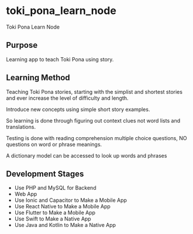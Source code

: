 # toki_pona_learn_node

Toki Pona Learn Node

## Purpose

Learning app to teach Toki Pona using story.

## Learning Method

Teaching Toki Pona stories, starting with the simplist and shortest stories and ever increase the level of difficulty and length.

Introduce new concepts using simple short story examples.

So learning is done through figuring out context clues not word lists and translations.

Testing is done with reading comprehension multiple choice questions, NO questions on word or phrase meanings.

A dictionary model can be accessed to look up words and phrases

## Development Stages

- Use PHP and MySQL for Backend
- Web App
- Use Ionic and Capacitor to Make a Mobile App
- Use React Native to Make a Mobile App
- Use Flutter to Make a Mobile App
- Use Swift to Make a Native App
- Use Java and Kotlin to Make a Native App
